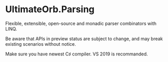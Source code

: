 # UltimateOrb.Parsing
Flexible, extensible, open-source and monadic parser combinators with LINQ.

Be aware that APIs in preview status are subject to change, and may break existing scenarios without notice.

Make sure you have newest C♯ compiler. VS 2019 is recommanded.
